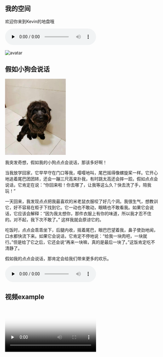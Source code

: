 ## 我的空间

欢迎你来到Kevin的地盘哦



<audio id="audio" controls="" preload="none">
<source id="mp3" src="https://github.com/pan-kevin/pan-kevin.github.io/raw/main/jrddhsh.m4a">
</audio>





![avatar](https://gimg2.baidu.com/image_search/src=http%3A%2F%2F5b0988e595225.cdn.sohucs.com%2Fimages%2F20170909%2F19f304df1ef648efb1c8366dc2e9f33f.gif&refer=http%3A%2F%2F5b0988e595225.cdn.sohucs.com&app=2002&size=f9999,10000&q=a80&n=0&g=0n&fmt=jpeg?sec=1633345331&t=75ad16a26e00dbfbd0d507d0e87b2a76)



## 假如小狗会说话
<img src="https://github.com/pan-kevin/pan-kevin.github.io/blob/main/mmexport1628946031398.jpg" width="200" height="250" align="middle" />

我突发奇想，假如我的小狗点点会说话，那该多好啊！

当我放学回家，它早早守在门口等我，嘤嘤地叫，尾巴摇得像螺旋桨一样。它开心地追着尾巴团团转，还会一蹦三尺高来扑我，有时跳太高还会摔一跤。假如点点会说话，它肯定在说：“你回来啦！你去哪了，让我等这么久？快去洗了手，陪我玩！”

一天回来，我发现点点把我最喜欢的米老鼠衣服咬了好几个洞。我很生气，想教训它，好不容易在柜子下找到它。它一动也不敢动，眼睛也不敢看我。如果它会说话，它应该会解释：“因为我太想你，那件衣服上有你的味道，所以我才忍不住的。对不起，我下次不敢了。” 这样我就会原谅它的。   

吃饭时，点点会乖乖坐下，后腿内收，摇着尾巴，眼巴巴望着我，鼻子使劲地闻，口水都快流下来。如果它会说话，它肯定不停地说：“给我一块肉吧，一块就行。”但是给了它之后，它还会说“再来一块嘛，真的是最后一块了。”这饭肯定吃不清静了。

假如我的点点会说话，那肯定会给我们带来更多的欢乐。

<audio id="audio" controls="" preload="none">
<source id="mp3" src="https://cdn.pixabay.com/download/audio/2021/08/08/audio_c9a4a1d834.mp3?filename=the-way-home-6674.mp3">
</audio>


## 视频example

<video id="video" controls="" preload="none" poster="http://om2bks7xs.bkt.clouddn.com/2017-08-26-Markdown-Advance-Video.jpg">
<source id="mp4" src="https://file-examples-com.github.io/uploads/2017/04/file_example_MP4_480_1_5MG.mp4" type="video/mp4">
</video>
